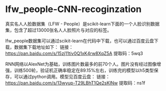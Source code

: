 # lfw_people-CNN-recoginzation
真实名人人脸数据集（LFW - People）是scikit-learn下面的一个人脸识别数据集，包含了超过13000张名人人脸照片与对应的标签。

lfw_people数据集可以通过scikit-learn在代码中下载，也可以通过百度云盘下载，数据集下载地址如下：
链接：https://pan.baidu.com/s/15zj11tiv0Q1xK4rw8XqZ5A 
提取码：5wq3

RNN网络以AlexNet为基础，训练图片数最多的前70个人。图片没有经过图像增强，训练500轮，验证机正确率稳定在89.15%左右，训练完的模型以h5类型保存，可以通过python调用。模型见百度云盘：
链接：https://pan.baidu.com/s/13wyup-T29LBhT1Qe2sKlNw 
提取码：ns1f
